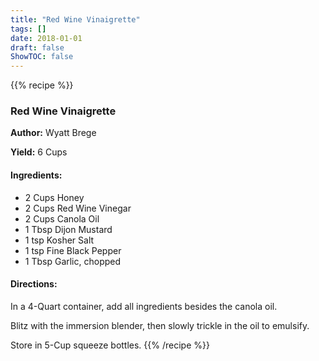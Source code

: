 ```yaml
---
title: "Red Wine Vinaigrette"
tags: []
date: 2018-01-01
draft: false
ShowTOC: false
---
```


{{% recipe %}}

### Red Wine Vinaigrette

**Author:** Wyatt Brege

**Yield:** 6 Cups


#### Ingredients:

-   2 Cups Honey
-   2 Cups Red Wine Vinegar
-   2 Cups Canola Oil
-   1 Tbsp Dijon Mustard
-   1 tsp Kosher Salt
-   1 tsp Fine Black Pepper
-   1 Tbsp Garlic, chopped

#### Directions: 

In a 4-Quart container, add all ingredients besides the canola oil.

Blitz with the immersion blender, then slowly trickle in the oil to
emulsify.

Store in 5-Cup squeeze bottles.
{{% /recipe %}}
